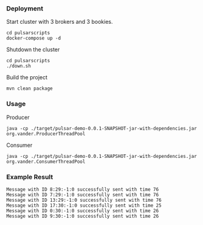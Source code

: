 ### Deployment
Start cluster with 3 brokers and 3 bookies.

```shell script
cd pulsarscripts
docker-compose up -d
```

Shutdown the cluster
```shell script
cd pulsarscripts
./down.sh
```

Build the project

```shell script
mvn clean package
```

### Usage

Producer

```shell script
java -cp ./target/pulsar-demo-0.0.1-SNAPSHOT-jar-with-dependencies.jar org.vander.ProducerThreadPool
```

Consumer

```shell script
java -cp ./target/pulsar-demo-0.0.1-SNAPSHOT-jar-with-dependencies.jar org.vander.ConsumerThreadPool
```

### Example Result

```
Message with ID 8:29:-1:0 successfully sent with time 76
Message with ID 7:29:-1:0 successfully sent with time 76
Message with ID 13:29:-1:0 successfully sent with time 76
Message with ID 17:30:-1:0 successfully sent with time 25
Message with ID 0:30:-1:0 successfully sent with time 26
Message with ID 9:30:-1:0 successfully sent with time 26
```
